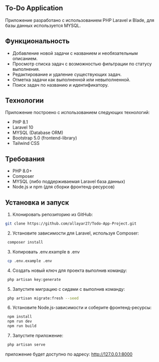 ## To-Do Application

Приложение разработано с использованием PHP Laravel и Blade, для базы данных используется MYSQL.

## Функциональность

- Добавление новой задачи с названием и необязательным описанием.
- Просмотр списка задач с возможностью фильтрации по статусу выполнения.
- Редактирование и удаление существующих задач.
- Отметка задачи как выполненной или невыполненной.
- Поиск задач по названию и идентификатору.


## Технологии

Приложение построено с использованием следующих технологий:

- PHP 8.1
- Laravel 10
- MYSQL (Database ORM)
- Bootstrap 5.0 (frontend-library)
- Tailwind CSS

## Требования

- PHP 8.0+
- Composer
- MYSQL (либо поддерживаемая Laravel база данных)
- Node.js и npm (для сборки фронтенд-ресурсов)

## Установка и запуск

1. Клонировать репозиторию из GitHub:

```bash
git clone https://github.com/allayar27/Todo-App-Project.git
```

2. Установите зависимости для Laravel, используя Composer:

```bash
 composer install
```   

3. Копировать .env.example в .env
   
```bash
 cp .env.example .env
```      

4. Создать новый ключ для проекта выполнив команду:

```bash
 php artisan key:generate
```



5. Запустите миграцию с сидами с выполнив команду:

```bash
 php artisan migrate:fresh --seed
```

6. Установите Node.js-зависимости и соберите фронтенд-ресурсы:

```bash
 npm install
 npm run dev
 npm run build
```
   
7. Запустите приложение:

```bash
 php artisan serve
```

приложение будет доступно по адресу: http://127.0.0.1:8000
